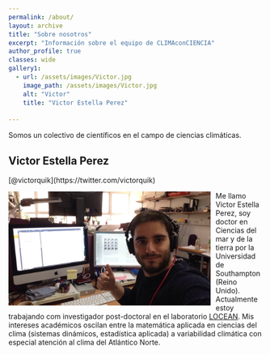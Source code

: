 ```yaml
---
permalink: /about/
layout: archive
title: "Sobre nosotros"
excerpt: "Información sobre el equipo de CLIMAconCIENCIA"
author_profile: true 
classes: wide
gallery1:
  - url: /assets/images/Victor.jpg
    image_path: /assets/images/Victor.jpg
    alt: "Victor"
    title: "Victor Estella Perez"
  
---
```


Somos un colectivo de científicos en el campo de ciencias climáticas. 




<h2>Victor Estella Perez</h2> [@victorquik](https://twitter.com/victorquik)

<img src="/assets/images/Victor.jpg"
     alt="Victor Estella Perez"
     width="400"
     style="float: left; margin-right: 10px;" />

Me llamo Victor Estella Perez, soy doctor en Ciencias del mar y de la tierra por la Universidad de Southampton (Reino Unido). Actualmente estoy trabajando com investigador post-doctoral en el laboratorio [LOCEAN](https://www.locean-ipsl.upmc.fr/). Mis intereses académicos oscilan entre la matemática aplicada en ciencias del clima (sistemas dinámicos, estadística aplicada) a variabilidad climática con especial atención al clima del Atlántico Norte.  
